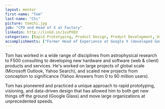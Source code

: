 ```yaml
---
layout: mentor
first-name: "Tom"
last-name: "Chi"
picture: tomchi.jpg
job: "CPO and Head of X at Factory"
linkedin: http://linkd.in/1vxPXEO
categories: [Rapid Prototyping, Product Design, Product Development, User Interface/Interaction, User Experience, Testing, QA, Electrical Engineering, Product Market Fit]
accomplishments: ["Former Head of Experience at Google X (developed Google Glass)","Former Senior Director of Product and User Experience at Yahoo","Expert on rapid prototyping and product design"]
---
```

Tom has worked in a wide range of disciplines from astrophysical research to F500 consulting to developing new hardware and software (web & client) products and services. He's worked on large projects of global scale (Microsoft Outlook, Yahoo Search), and scaled new projects from conception to significance (Yahoo Answers from 0 to 90 million users).

Tom has pioneered and practiced a unique approach to rapid prototyping, visioning, and data-driven design that has allowed him to both get new things off the ground (Google Glass) and move large organizations at unprecedented speeds.
